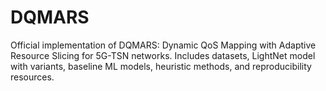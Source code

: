 # DQMARS
Official implementation of DQMARS: Dynamic QoS Mapping with Adaptive Resource Slicing for 5G-TSN networks. Includes datasets, LightNet model with variants, baseline ML models, heuristic methods, and reproducibility resources.

